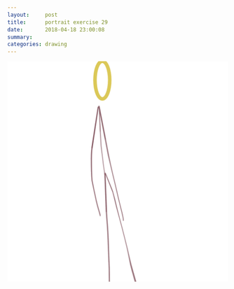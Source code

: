 ```yaml
---
layout:     post
title:      portrait exercise 29
date:       2018-04-18 23:00:08
summary:    
categories: drawing
---
```

![portrait exercise 29](/images/diary/portrait-exercise-29.png ".")
